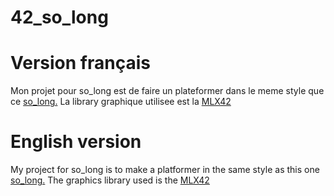 # 42_so_long

# Version français
Mon projet pour so_long est de faire un plateformer dans le meme style que ce [so_long.](https://github.com/Raspurrin/so_long)
La library graphique utilisee est la [MLX42](https://github.com/codam-coding-college/MLX42)

# English version
My project for so_long is to make a platformer in the same style as this one [so_long.](https://github.com/Raspurrin/so_long)
The graphics library used is the [MLX42](https://github.com/codam-coding-college/MLX42)
